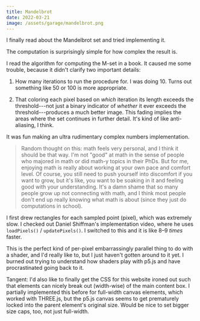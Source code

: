 ```yaml
---
title: Mandelbrot
date: 2022-03-21
image: /assets/garage/mandelbrot.png
---
```



I finally read about the Mandelbrot set and tried implementing it.

<script defer src="{{ "/assets/lib/three-r131.min.js" | url }}"></script>
<script defer src="{{ "/assets/lib/p5-1.4.0.min.js" | url }}"></script>
<script defer src="{{ "/assets/p5js/05-mandelbrot.js" | url }}"></script>
<div class="mt5 mb5 dt w-100">
    <div id="parent" class="dtc v-mid tc">
    </div>
</div>


The computation is surprisingly simple for how complex the result is.

I read the algorithm for computing the M-set in a book. It caused me some trouble, because it didn't clarify two important details:

1. How many iterations to run the procedure for. I was doing 10. Turns out something like 50 or 100 is more appropriate.

2. That coloring each pixel based on _which_ iteration its length exceeds the threshold---not just a binary indicator of _whether_ it ever exceeds the threshold---produces a much better image. This fading implies the areas where the set continues in further detail. It's kind of like anti-aliasing, I think.

It was fun making an ultra rudimentary complex numbers implementation.

> Random thought on this: math feels very personal, and I think it should be that way. I'm not "good" at math in the sense of people who majored in math or did math-y topics in their PhDs. But for me, enjoying math is really about working at your own pace and comfort level. Of course, you still need to push yourself into discomfort if you want to grow, but it's like, you want to be soaking in it and feeling good with your understanding. It's a damn shame that so many people grow up not connecting with math, and I think most people don't end up really knowing what math is about (since they just do computations in school).

I first drew rectangles for each sampled point (pixel), which was extremely slow. I checked out Daniel Shiffman's implementation video, where he uses `loadPixels()` / `updatePixels()`. I switched to this and it is like 8–9 _times_ faster.

This is the perfect kind of per-pixel embarrassingly parallel thing to do with a shader, and I'd really like to, but I just haven't gotten around to it yet. I burned out trying to understand how shaders play with p5.js and have procrastinated going back to it.

Tangent: I'd also like to finally get the CSS for this website ironed out such that elements can nicely break out (width-wise) of the main content box. I partially implemented this before for full-width canvas elements, which worked with THREE.js, but the p5.js canvas seems to get prematurely locked into the parent element's original size. Would be nice to set bigger size caps, too, not just full-width.
